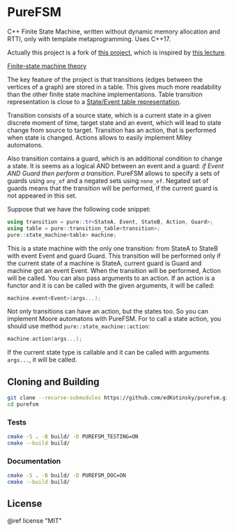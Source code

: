 # PureFSM

C++ Finite State Machine, written without dynamic memory allocation and RTTI,
only with template metaprogramming. Uses C++17.

Actually this project is a fork of [this project](https://github.com/ALSCode/FSM),
which is inspired by [this lecture](https://www.youtube.com/watch?v=AnOPvP7e7cw).

[Finite-state machine theory](https://en.wikipedia.org/wiki/Finite-state_machine)

The key feature of the project is that transitions (edges between the vertices
of a graph) are stored in a table. This gives much more readability than the
other finite state machine implementations. Table transition representation is
close to a [State/Event table
representation](https://en.wikipedia.org/wiki/Finite-state_machine#State/Event_table).

Transition consists of a source state, which is a current state in a given
discrete moment of time, target state and an event, which will lead to state
change from source to target. Transition has an action, that is performed when
state is changed. Actions allows to easily implement Miley automatons. 

Also transition contains a guard, which is an additional condition to change a
state. It is seems as a logical AND between an event and a guard: 
_if Event AND Guard then perform a transition_. PureFSM allows to specify a sets
of guards using `any_of` and a negated sets using `none_of`. Negated set of
guards means that the transition will be performed, if the current guard is not
appeared in this set.

Suppose that we have the following code snippet:

```cpp
using transition = pure::tr<StateA, Event, StateB, Action, Guard>;
using table = pure::transition_table<transition>;
pure::state_machine<table> machine;
```

This is a state machine with the only one transition: from StateA to StateB with
event Event and guard Guard. This transition will be performed only if the
current state of a machine is StateA, current guard is Guard and machine got an
event Event. When the transition will be performed, Action will be called. You
can also pass arguments to an action. If an action is a functor and it is can be
called with the given arguments, it will be called:

```cpp
machine.event<Event>(args...);
```

Not only transitions can have an action, but the states too. So you can
implement Moore automatons with PureFSM. For to call a state action, you should
use method `pure::state_machine::action`:

```cpp
machine.action(args...);
```

If the current state type is callable and it can be called with arguments 
`args...`, it will be called.

## Cloning and Building

```sh
git clone --recurse-submodules https://github.com/edKotinsky/purefsm.git
cd purefsm
```

### Tests

```sh
cmake -S . -B build/ -D PUREFSM_TESTING=ON
cmake --build build/
```

### Documentation

```sh
cmake -S . -B build/ -D PUREFSM_DOC=ON
cmake --build build/
```

## License

@ref license "MIT"

